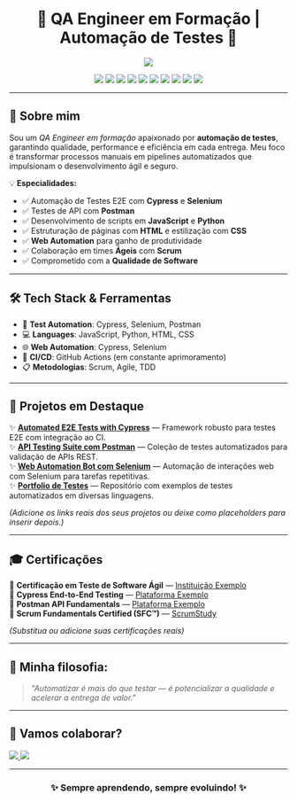 <h1 align="center">🚀 QA Engineer em Formação | Automação de Testes 🚀</h1>

<p align="center">
  <img src="https://readme-typing-svg.herokuapp.com?font=Fira+Code&weight=600&size=24&duration=3000&pause=1000&color=00FF99&center=true&vCenter=true&width=800&lines=Qualidade+como+miss%C3%A3o;Automatizando+processos+com+efici%C3%AAncia;Em+constante+evolu%C3%A7%C3%A3o+como+QA+Engineer;Pronto+para+o+pr%C3%B3ximo+desafio!">
</p>


<p align="center">
  <img src="https://img.shields.io/badge/Cypress-17202C?style=for-the-badge&logo=cypress&logoColor=white"/>
  <img src="https://img.shields.io/badge/Selenium-43B02A?style=for-the-badge&logo=selenium&logoColor=white"/>
  <img src="https://img.shields.io/badge/Postman-FF6C37?style=for-the-badge&logo=postman&logoColor=white"/>
  <img src="https://img.shields.io/badge/JavaScript-F7DF1E?style=for-the-badge&logo=javascript&logoColor=black"/>
  <img src="https://img.shields.io/badge/HTML5-E34F26?style=for-the-badge&logo=html5&logoColor=white"/>
  <img src="https://img.shields.io/badge/CSS3-1572B6?style=for-the-badge&logo=css3&logoColor=white"/>
  <img src="https://img.shields.io/badge/Python-3776AB?style=for-the-badge&logo=python&logoColor=white"/>
  <img src="https://img.shields.io/badge/Web-Automation-blue?style=for-the-badge"/>
  <img src="https://img.shields.io/badge/Scrum-6DB33F?style=for-the-badge&logo=azuredevops&logoColor=white"/>
  <img src="https://img.shields.io/badge/Agile-FF007F?style=for-the-badge&logo=agile&logoColor=white"/>
</p>

---

## 👋 Sobre mim

Sou um **QA Engineer* em formação* apaixonado por **automação de testes**, garantindo qualidade, performance e eficiência em cada entrega. Meu foco é transformar processos manuais em pipelines automatizados que impulsionam o desenvolvimento ágil e seguro.

💡 **Especialidades:**
- ✅ Automação de Testes E2E com **Cypress** e **Selenium**
- ✅ Testes de API com **Postman**
- ✅ Desenvolvimento de scripts em **JavaScript** e **Python**
- ✅ Estruturação de páginas com **HTML** e estilização com **CSS**
- ✅ **Web Automation** para ganho de produtividade
- ✅ Colaboração em times **Ágeis** com **Scrum**
- ✅ Comprometido com a **Qualidade de Software**

---

## 🛠️ **Tech Stack & Ferramentas**

- 🧪 **Test Automation**: Cypress, Selenium, Postman  
- 💻 **Languages**: JavaScript, Python, HTML, CSS  
- 🌐 **Web Automation**: Cypress, Selenium  
- 🔄 **CI/CD**: GitHub Actions (em constante aprimoramento)  
- 📋 **Metodologias**: Scrum, Agile, TDD  

---

## 📂 **Projetos em Destaque**

✨ **[Automated E2E Tests with Cypress](#)** — Framework robusto para testes E2E com integração ao CI.  
✨ **[API Testing Suite com Postman](#)** — Coleção de testes automatizados para validação de APIs REST.  
✨ **[Web Automation Bot com Selenium](#)** — Automação de interações web com Selenium para tarefas repetitivas.  
✨ **[Portfolio de Testes](#)** — Repositório com exemplos de testes automatizados em diversas linguagens.  

_(Adicione os links reais dos seus projetos ou deixe como placeholders para inserir depois.)_

---

## 🎓 **Certificações**

🏅 **Certificação em Teste de Software Ágil** — [Instituição Exemplo](#)  
🏅 **Cypress End-to-End Testing** — [Plataforma Exemplo](#)  
🏅 **Postman API Fundamentals** — [Plataforma Exemplo](#)  
🏅 **Scrum Fundamentals Certified (SFC™)** — [ScrumStudy](#)  

_(Substitua ou adicione suas certificações reais)_  

---

## 🎯 **Minha filosofia:**

> _"Automatizar é mais do que testar — é potencializar a qualidade e acelerar a entrega de valor."_  

---

## 🚀 **Vamos colaborar?**

<p align="left">
  <a href="https://github.com/ElomSn">
    <img src="https://img.shields.io/badge/GitHub-181717?style=for-the-badge&logo=github&logoColor=white"/>
  </a>
  <a href="https://www.linkedin.com/in/elom-sena-17b768101/">
    <img src="https://img.shields.io/badge/LinkedIn-0A66C2?style=for-the-badge&logo=linkedin&logoColor=white"/>
  </a>
</p>

---

<h3 align="center">✨ Sempre aprendendo, sempre evoluindo! ✨</h3>

